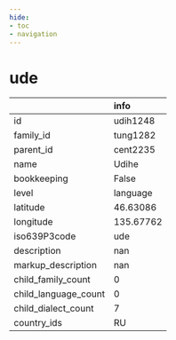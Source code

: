 ```yaml
---
hide:
- toc
- navigation
---
```

# ude
|                      | info      |
|:---------------------|:----------|
| id                   | udih1248  |
| family_id            | tung1282  |
| parent_id            | cent2235  |
| name                 | Udihe     |
| bookkeeping          | False     |
| level                | language  |
| latitude             | 46.63086  |
| longitude            | 135.67762 |
| iso639P3code         | ude       |
| description          | nan       |
| markup_description   | nan       |
| child_family_count   | 0         |
| child_language_count | 0         |
| child_dialect_count  | 7         |
| country_ids          | RU        |